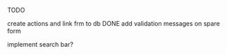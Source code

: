 TODO

create actions and link frm to db DONE
add validation messages on spare form

implement search bar?
